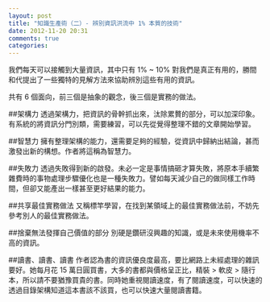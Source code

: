 ```yaml
---
layout: post
title: "知識生產術（二）- 辨別資訊洪流中 1% 本質的技術"
date: 2012-11-20 20:31
comments: true
categories: 
---
```

我們每天可以接觸到大量資訊，其中只有 1% ~ 10% 對我們是真正有用的，勝間和代提出了一些獨特的見解方法來協助辨別這些有用的資訊。

共有 6 個面向，前三個是抽象的觀念，後三個是實務的做法。

##架構力
透過架構力，把資訊的骨幹抓出來，汰除累贅的部分，可以加深印象。有系統的將資訊分門別類，需要練習，可以先從覺得整理不錯的文章開始學習。

##智慧力
擁有整理架構的能力，還需要足夠的經驗，從資訊中歸納出結論，甚而激發出新的構想。作者將這稱為智慧力。

##失敗力
透過失敗得到新的啟發。未必一定是事情搞砸才算失敗，將原本手續繁雜費時的事物處理步驟優化也是一種失敗力。譬如每天減少自己的做同樣工作時間，但卻又能產出一樣甚至更好結果的能力。

##共享最佳實務做法
又稱標竿學習，在找到某領域上的最佳實務做法前，不妨先參考別人的最佳實務做法。

##捨棄無法發揮自己價值的部分
別硬是鑽研沒興趣的知識，或是未來使用機率不高的資訊。

##讀書、讀書、讀書
作者認為書的資訊優良度最高，要比網路上未經處理的雜訊要好。她每月花 15 萬日圓買書，大多的書都與價格呈正比，精裝 > 軟皮 > 隨行本，所以請不要猶豫買貴的書。同時她重視閱讀速度，有了閱讀速度，可以快速的透過目錄架構知道這本書該不該買，也可以快速大量閱讀書籍。
